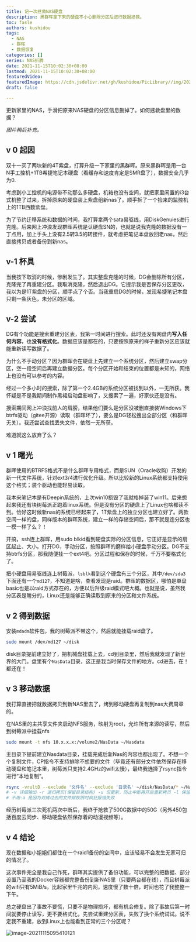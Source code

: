 ```yaml
---
title: 记一次拯救NAS硬盘
description: 黑群晖拿下来的硬盘不小心删除分区后进行数据拯救。
toc: fasle
authors: kushidou
tags: 
  - NAS
  - 群晖
  - 数据恢复
categories: []
series: NAS折腾
date: 2021-11-15T10:02:30+08:00
lastmod: 2021-11-15T10:02:30+08:00
featuredVideo:
featuredImage: https://cdn.jsdelivr.net/gh/kushidou/PicLibrary//img/202111151000352.png
draft: false

---
```

更新家里的NAS，手滑把原来NAS硬盘的分区信息删掉了。如何拯救盘里的数据？

<!--more-->



*图片稍后补充。*

## v 0 起因

双十一买了两块新的4T紫盘，打算升级一下家里的黑群晖。原来黑群晖是用一台N手工控机+1TB希捷笔记本硬盘（看缓存和速度肯定是SMR盘了），数据安全几乎为0.

考虑到小工控机的电源带不动那么多硬盘，机箱也没有空间，就把家里闲置的i3台式机整了过来，拆掉原来的硬盘装上紫盘组新nas了。顺手拆了一个捡来的监控机上的1TB西数紫盘。

为了节约迁移系统和数据的时间，我打算拿两个sata易驱线，用DiskGenuies进行克隆。后来网上冲浪发现群晖系统是认硬盘SN的，也就是说我克隆的数据没有一丁点用，加上手头上没有2.5转3.5的转接件，就考虑把笔记本盘放回老nas，然后直接拷贝或者备份到新nas。

## v-1 杯具

当我按下取消的时候，惨剧发生了。其实整盘克隆的时候，DG会删除所有分区，克隆完了再重建分区。我取消克隆，然后退出DG。它提示我是否保存分区更改，我以为是1T紫盘的分区，顺手点了个否。当我重启DG的时候，发现希捷笔记本盘只剩一条灰色，未分区的区域。

## v-2 尝试

DG有个功能是搜索重建分区表，我第一时间进行搜索。此时还没有网盘内**写入任何内容**，也**没有格式化**。数据应该是都在的，只要按照原来的样子重新分区应该就能重新读写数据了。

为什么不手动分区？因为群晖会在硬盘上先建立一个系统分区，然后建立swap分区，空一段空间后再建立数据分区。每个分区开始和结束的位置都是未知的，网络上也没有可以参考的内容。

经过一个多小时的搜索，除了第一个2.4GB的系统分区被找到以外，一无所获。我怀疑是不是我期间制作黑裙启动盘影响了，又搜索了一遍，好家伙还是没有。

搜索期间网上冲浪找前人的肩膀，结果他们要么是分区没被删直接装Windows下btrfs驱动（gitee开源）读取（群晖坏了），要么是DG轻松搜出全部分区（和群晖无关）。我还尝试查找丢失文件，依然一无所获。

难道就这么放弃了么？

## v 1 曙光

群晖使用的BTRFS格式不是什么群晖专用格式，而是SUN（Oracle收购）开发的新一代文件系统，针对ext3/4进行优化升级。所以比较新的Linux系统都支持使用这个格式；装个驱动也能轻易读取。

我本来笔记本是有Deepin系统的，上次win10损毁了我就格掉装了win11。后来想起来我还有块树莓派正跑着linux系统。但是没有分区的硬盘上了Linux也啥都读不到。恰好这时候新nas的系统已经起来了，1T紫盘上的独立分区也建立好了。两款空间一样的盘，同样版本的群晖系统，建立一样的存储空间后，那不就是连分区也一模一样了么？！

开搞，ssh连上群晖，用sudo blkid看到硬盘实际的分区信息，它正好是显示的扇区起止、大小。打开DG，手动分区，按照群晖的磨样给小硬盘手动分区。DG不支持btrfs分区，那我随便挂一个ext4吧。分区过程和保存的时候，千万不要格式化了。

把小硬盘用易驱线连上树莓派，`lsblk`看到这个硬盘有三个分区，其中`/dev/sda3`下面还有一个`md127`，不知道是啥，查看发现是raid。群晖的数据区，哪怕是单盘basic也是以raid方式存在的，方便以后升级raid模式吧大概。也就是说，虽然我分区表是瞎分的，Linux还是能够正确读取到原来的分区和文件系统。

## v 2 得到数据

安装`mdadm`软件包，我的树莓派不带这个，然后就能挂载raid盘了。

```bash
sudo mount /dev/md127 ~/disk
```

disk目录提前建立好了，把机械盘挂载上去，cd到目录里，然后我就发现了新世界的大门。盘里有个`NasData`目录，这正是我当时保存文件的地方。cd进去，在！都还在！

## v 3 移动数据

我打算直接把就数据拷贝到新NAS里去了，烤到移动硬盘再复制到nas大费周章的。

在NAS里的主共享文件夹启动NFS服务，映射为root，允许所有来源的读写，然后到树莓派中挂载nfs

```bash
sudo mount -t nfs 10.x.x.x:/volume2/NasData ~/Nasdata
```

主目录下提前建立Nasdata目录，挂载完成后新Nas的内容也都出现了。不想一个个复制文件，CP指令不支持排除不想要的文件（毕竟还有部分文件依然保存在移动硬盘和笔记本里，树莓派只支持2.4GHz的wifi太慢），最终我选择了rsync指令进行“本地复制”。

```bash
rsync -vrultD --exclude '文件名' --exclude '目录名' ~/disk/NasData/* ~/Nasdata/临时目录
# -v 详细输出 -r 递归拷贝(保留目录结构) -u 仅更新，防止中断再开后重新拷贝 -l 保留软连接 -t 保留时间信息 -D 保持设备文件信息
# 不用-a 是因为对拷过去的文件赋权限时疯狂报错失败
```

经历树莓派三次死机两次中断后，我终于抢救了500G数据中的50G（另外450包括百度云同步、移动硬盘依然保存着的动漫视频等）。

## v 4 结论

现在数据和小姐姐们都住在一个raid1备份的空间中，应该轻易不会发生无家可归的情况了。

这次事件完全是我自己作死，群晖其实提供了备份功能，可以完整的把数据、部分设置乃至我的Docker容器都完整备份到新NAS里（只要两台都在线），而且树莓派的wifi只有5MiB/s，比起家里千兆的内网，速度慢了数十倍，时间也花了我整整一下午。

总之硬盘出了事故不要慌，只要不是物理损坏，都有机会修复。除了事故后第一时间就要停止读写，更不要格式化，先尝试重建分区表，失败了换个系统试试。说不定我不重建，放到Linux上也能看到正常的三个分区呢？

![image-20211115095410121](https://cdn.jsdelivr.net/gh/kushidou/PicLibrary//img/202111150957877.png)
